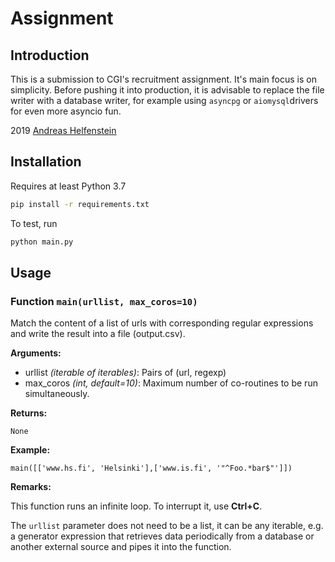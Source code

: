 # Assignment

## Introduction

This is a submission to CGI's recruitment assignment. It's main focus is on simplicity. Before pushing it into production, it is advisable to replace the file writer with a database writer, for example using `asyncpg` or `aiomysql`drivers for even more asyncio fun.

2019 [Andreas Helfenstein](andreas.helfenstein@hotmail.ch)

## Installation

Requires at least Python 3.7

```sh
pip install -r requirements.txt
```

To test, run

```sh
python main.py
```

## Usage

### Function `main(urllist, max_coros=10)`

Match the content of a list of urls with corresponding regular
expressions and write the result into a file (output.csv).

**Arguments:**

- urllist _(iterable of iterables)_:    Pairs of (url, regexp)
- max_coros _(int, default=10)_:        Maximum number of co-routines to be run simultaneously.

**Returns:**

`None`

**Example:**

```
main([['www.hs.fi', 'Helsinki'],['www.is.fi', '"^Foo.*bar$"']])
```

**Remarks:**

This function runs an infinite loop. To interrupt it, use **Ctrl+C**.

The `urllist` parameter does not need to be a list, it can be any iterable, e.g. a generator expression that retrieves data periodically from a database or another external source and pipes it into the function.

